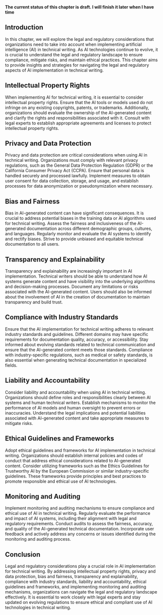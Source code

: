 **The current status of this chapter is draft. I will finish it later when I have time**

Introduction
------------

In this chapter, we will explore the legal and regulatory considerations that organizations need to take into account when implementing artificial intelligence (AI) in technical writing. As AI technologies continue to evolve, it is crucial to understand the legal and regulatory landscape to ensure compliance, mitigate risks, and maintain ethical practices. This chapter aims to provide insights and strategies for navigating the legal and regulatory aspects of AI implementation in technical writing.

Intellectual Property Rights
----------------------------

When implementing AI for technical writing, it is essential to consider intellectual property rights. Ensure that the AI tools or models used do not infringe on any existing copyrights, patents, or trademarks. Additionally, organizations should evaluate the ownership of the AI-generated content and clarify the rights and responsibilities associated with it. Consult with legal experts to establish appropriate agreements and licenses to protect intellectual property rights.

Privacy and Data Protection
---------------------------

Privacy and data protection are critical considerations when using AI in technical writing. Organizations must comply with relevant privacy regulations, such as the General Data Protection Regulation (GDPR) or the California Consumer Privacy Act (CCPA). Ensure that personal data is handled securely and processed lawfully. Implement measures to obtain user consent for data collection, storage, and usage, and establish processes for data anonymization or pseudonymization where necessary.

Bias and Fairness
-----------------

Bias in AI-generated content can have significant consequences. It is crucial to address potential biases in the training data or AI algorithms used for technical writing. Assess the fairness and inclusiveness of the AI-generated documentation across different demographic groups, cultures, and languages. Regularly monitor and evaluate the AI systems to identify and rectify biases. Strive to provide unbiased and equitable technical documentation to all users.

Transparency and Explainability
-------------------------------

Transparency and explainability are increasingly important in AI implementation. Technical writers should be able to understand how AI systems generate content and have visibility into the underlying algorithms and decision-making processes. Document any limitations or risks associated with the AI-generated content. Users should also be informed about the involvement of AI in the creation of documentation to maintain transparency and build trust.

Compliance with Industry Standards
----------------------------------

Ensure that the AI implementation for technical writing adheres to relevant industry standards and guidelines. Different domains may have specific requirements for documentation quality, accuracy, or accessibility. Stay informed about evolving standards related to technical communication and ensure that the AI-generated content meets those standards. Compliance with industry-specific regulations, such as medical or safety standards, is also essential when generating technical documentation in specialized fields.

Liability and Accountability
----------------------------

Consider liability and accountability when using AI in technical writing. Organizations should define roles and responsibilities clearly between AI systems and human technical writers. Establish mechanisms to monitor the performance of AI models and human oversight to prevent errors or inaccuracies. Understand the legal implications and potential liabilities associated with AI-generated content and take appropriate measures to mitigate risks.

Ethical Guidelines and Frameworks
---------------------------------

Adopt ethical guidelines and frameworks for AI implementation in technical writing. Organizations should establish internal policies and codes of conduct that address ethical considerations related to AI-generated content. Consider utilizing frameworks such as the Ethics Guidelines for Trustworthy AI by the European Commission or similar industry-specific guidelines. These frameworks provide principles and best practices to promote responsible and ethical use of AI technologies.

Monitoring and Auditing
-----------------------

Implement monitoring and auditing mechanisms to ensure compliance and ethical use of AI in technical writing. Regularly evaluate the performance and impact of AI systems, including their alignment with legal and regulatory requirements. Conduct audits to assess the fairness, accuracy, and quality of the AI-generated technical documentation. Incorporate user feedback and actively address any concerns or issues identified during the monitoring and auditing process.

Conclusion
----------

Legal and regulatory considerations play a crucial role in AI implementation for technical writing. By addressing intellectual property rights, privacy and data protection, bias and fairness, transparency and explainability, compliance with industry standards, liability and accountability, ethical guidelines and frameworks, and implementing monitoring and auditing mechanisms, organizations can navigate the legal and regulatory landscape effectively. It is essential to work closely with legal experts and stay updated on evolving regulations to ensure ethical and compliant use of AI technologies in technical writing.
